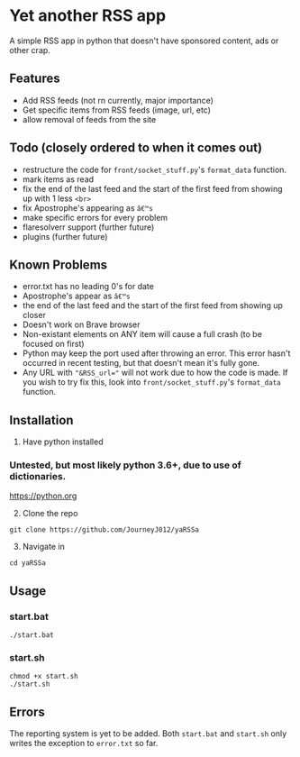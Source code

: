 # Yet another RSS app

A simple RSS app in python that doesn't have sponsored content, ads or other crap.


## Features

- Add RSS feeds (not rn currently, major importance)
- Get specific items from RSS feeds (image, url, etc)
- allow removal of feeds from the site


## Todo (closely ordered to when it comes out)

- restructure the code for `front/socket_stuff.py`'s `format_data` function.
- mark items as read
- fix the end of the last feed and the start of the first feed from showing up with 1 less `<br>`
- fix Apostrophe's appearing as `â€™s`
- make specific errors for every problem
- flaresolverr support (further future)
- plugins (further future)


## Known Problems

- error.txt has no leading 0's for date
- Apostrophe's appear as `â€™s`
- the end of the last feed and the start of the first feed from showing up closer
- Doesn't work on Brave browser
- Non-existant elements on ANY item will cause a full crash (to be focused on first)
- Python may keep the port used after throwing an error. 
This error hasn't occurred in recent testing, but that doesn't mean it's fully gone.
- Any URL with `"&RSS_url="` will not work due to how the code is made. If you wish to try fix this, look into `front/socket_stuff.py`'s `format_data` function. 

## Installation

1. Have python installed 

### Untested, but most likely python 3.6+, due to use of dictionaries.

https://python.org

2. Clone the repo

`git clone https://github.com/JourneyJ012/yaRSSa`

3. Navigate in

`cd yaRSSa`


## Usage

### start.bat

`./start.bat`

### start.sh

```
chmod +x start.sh
./start.sh
```


## Errors

The reporting system is yet to be added. Both `start.bat` and `start.sh` only writes the exception to `error.txt` so far. 